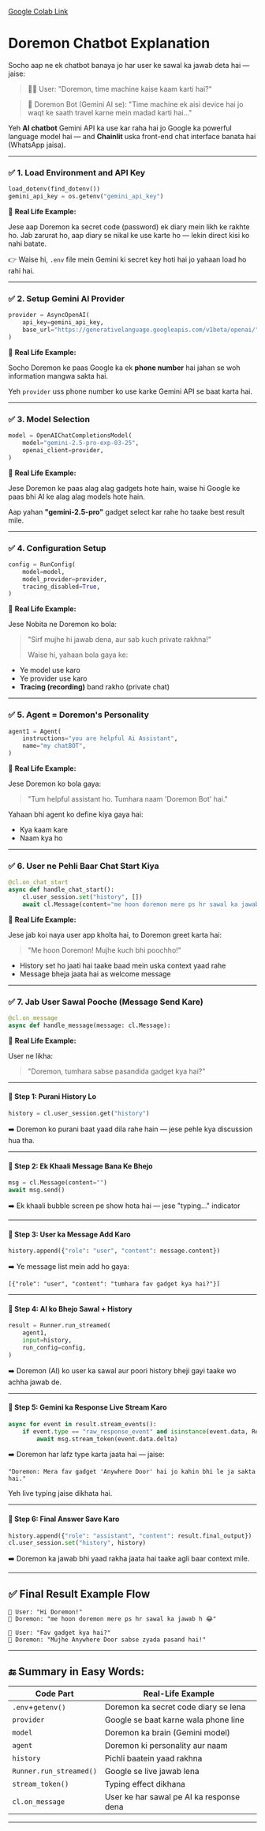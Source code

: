 [Google Colab Link](https://colab.research.google.com/drive/1MPuMX_BP1M8mHL5KVaOS-JRrozR2MDR1?usp=sharing)

# Doremon Chatbot Explanation

Socho aap ne ek chatbot banaya jo har user ke sawal ka jawab deta hai — jaise:

> 🧑‍💻 User: "Doremon, time machine kaise kaam karti hai?"

> 🤖 Doremon Bot (Gemini AI se): "Time machine ek aisi device hai jo waqt ke saath travel karne mein madad karti hai..."

Yeh **AI chatbot** Gemini API ka use kar raha hai jo Google ka powerful language model hai — and **Chainlit** uska front-end chat interface banata hai (WhatsApp jaisa).

---

### ✅ **1. Load Environment and API Key**

```python
load_dotenv(find_dotenv())
gemini_api_key = os.getenv("gemini_api_key")
```

🔸 **Real Life Example:**

Jese aap Doremon ka secret code (password) ek diary mein likh ke rakhte ho. Jab zarurat ho, aap diary se nikal ke use karte ho — lekin direct kisi ko nahi batate.

👉 Waise hi, `.env` file mein Gemini ki secret key hoti hai jo yahaan load ho rahi hai.

---

### ✅ **2. Setup Gemini AI Provider**

```python
provider = AsyncOpenAI(
    api_key=gemini_api_key,
    base_url="https://generativelanguage.googleapis.com/v1beta/openai/",
)
```

🔸 **Real Life Example:**

Socho Doremon ke paas Google ka ek **phone number** hai jahan se woh information mangwa sakta hai.

Yeh `provider` uss phone number ko use karke Gemini API se baat karta hai.

---

### ✅ **3. Model Selection**

```python
model = OpenAIChatCompletionsModel(
    model="gemini-2.5-pro-exp-03-25",
    openai_client=provider,
)
```

🔸 **Real Life Example:**

Jese Doremon ke paas alag alag gadgets hote hain, waise hi Google ke paas bhi AI ke alag alag models hote hain.

Aap yahan **"gemini-2.5-pro"** gadget select kar rahe ho taake best result mile.

---

### ✅ **4. Configuration Setup**

```python
config = RunConfig(
    model=model,
    model_provider=provider,
    tracing_disabled=True,
)
```

🔸 **Real Life Example:**

Jese Nobita ne Doremon ko bola:

> "Sirf mujhe hi jawab dena, aur sab kuch private rakhna!"
>
> Waise hi, yahaan bola gaya ke:

* Ye model use karo
* Ye provider use karo
* **Tracing (recording)** band rakho (private chat)

---

### ✅ **5. Agent = Doremon's Personality**

```python
agent1 = Agent(
    instructions="you are helpful Ai Assistant",
    name="my chatBOT",
)
```

🔸 **Real Life Example:**

Jese Doremon ko bola gaya:

> "Tum helpful assistant ho. Tumhara naam 'Doremon Bot' hai."

Yahaan bhi agent ko define kiya gaya hai:

* Kya kaam kare
* Naam kya ho

---

### ✅ **6. User ne Pehli Baar Chat Start Kiya**

```python
@cl.on_chat_start
async def handle_chat_start():
    cl.user_session.set("history", [])
    await cl.Message(content="me hoon doremon mere ps hr sawal ka jawab h 😂").send()
```

🔸 **Real Life Example:**

Jese jab koi naya user app kholta hai, to Doremon greet karta hai:

> "Me hoon Doremon! Mujhe kuch bhi poochho!"

* History set ho jaati hai taake baad mein uska context yaad rahe
* Message bheja jaata hai as welcome message

---

### ✅ **7. Jab User Sawal Pooche (Message Send Kare)**

```python
@cl.on_message
async def handle_message(message: cl.Message):
```

🔸 **Real Life Example:**

User ne likha:

> "Doremon, tumhara sabse pasandida gadget kya hai?"

---

#### 🔸 Step 1: Purani History Lo

```python
history = cl.user_session.get("history")
```

➡️ Doremon ko purani baat yaad dila rahe hain — jese pehle kya discussion hua tha.

---

#### 🔸 Step 2: Ek Khaali Message Bana Ke Bhejo

```python
msg = cl.Message(content="")
await msg.send()
```

➡️ Ek khaali bubble screen pe show hota hai — jese "typing..." indicator

---

#### 🔸 Step 3: User ka Message Add Karo

```python
history.append({"role": "user", "content": message.content})
```

➡️ Ye message list mein add ho gaya:

`[{"role": "user", "content": "tumhara fav gadget kya hai?"}]`

---

#### 🔸 Step 4: AI ko Bhejo Sawal + History

```python
result = Runner.run_streamed(
    agent1,
    input=history,
    run_config=config,
)
```

➡️ Doremon (AI) ko user ka sawal aur poori history bheji gayi taake wo achha jawab de.

---

#### 🔸 Step 5: Gemini ka Response Live Stream Karo

```python
async for event in result.stream_events():
    if event.type == "raw_response_event" and isinstance(event.data, ResponseTextDeltaEvent):
        await msg.stream_token(event.data.delta)
```

➡️ Doremon har lafz type karta jaata hai — jaise:

```
"Doremon: Mera fav gadget 'Anywhere Door' hai jo kahin bhi le ja sakta hai."
```

Yeh live typing jaise dikhata hai.

---

#### 🔸 Step 6: Final Answer Save Karo

```python
history.append({"role": "assistant", "content": result.final_output})
cl.user_session.set("history", history)
```

➡️ Doremon ka jawab bhi yaad rakha jaata hai taake agli baar context mile.

---

## ✅ **Final Result Example Flow**

```
🧑 User: "Hi Doremon!"
🤖 Doremon: "me hoon doremon mere ps hr sawal ka jawab h 😂"

🧑 User: "Fav gadget kya hai?"
🤖 Doremon: "Mujhe Anywhere Door sabse zyada pasand hai!"
```

---

## 🔚 Summary in Easy Words:

| Code Part                 | Real-Life Example                        |
| ------------------------- | ---------------------------------------- |
| `.env`+`getenv()`     | Doremon ka secret code diary se lena     |
| `provider`              | Google se baat karne wala phone line     |
| `model`                 | Doremon ka brain (Gemini model)          |
| `agent`                 | Doremon ki personality aur naam          |
| `history`               | Pichli baatein yaad rakhna               |
| `Runner.run_streamed()` | Google se live jawab lena                |
| `stream_token()`        | Typing effect dikhana                    |
| `cl.on_message`         | User ke har sawal pe AI ka response dena |

---
